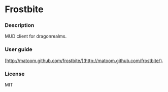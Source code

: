 Frostbite
=========

### Description

MUD client for dragonrealms.

### User guide
[http://matoom.github.com/frostbite/](http://matoom.github.com/frostbite/).

### License

MIT